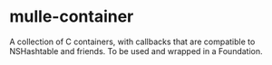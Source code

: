# mulle-container

A collection of C containers, with callbacks that are compatible to NSHashtable
and friends. To be used and wrapped in a Foundation.

